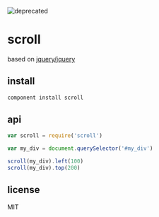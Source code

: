 ![deprecated](https://img.shields.io/badge/status-deprecated-red.svg?style=plastic)

# scroll

based on [jquery/jquery](https://github.com/jquery/jquery/blob/a5037cb9e3851b171b49f6d717fb40e59aa344c2/src/offset.js#L160-L183)

## install

```bash
component install scroll
```

## api

```js
var scroll = require('scroll')

var my_div = document.querySelector('#my_div')

scroll(my_div).left(100)
scroll(my_div).top(200)
```

## license

MIT
